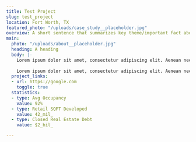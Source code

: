 ```yaml
---
title: Test Project
slug: test_project
location: Fort Worth, TX
featured_photo: "/uploads/case_study__placeholder.jpg"
overview: A short sentence that summarizes key theme/important fact about the project whathwhat. a;gjkag aflkjhag algjhag algh
main:
  photo: "/uploads/about__placeholder.jpg"
  heading: A heading
  body: |-
    Lorem ipsum dolor sit amet, consectetur adipiscing elit. Aenean nec purus vel lorem lacinia feugiat. Aenean enim quam, tincidunt congue sapien eu, efficitur porta mauris. Cras ac mauris arcu. Pellentesque imperdiet condimentum hendrerit. Nullam pretium pulvinar ligula non porttitor. Vestibulum vel tortor vel purus malesuada iaculis. Phasellus at facilisis elit. Curabitur id est ac lacus molestie ullamcorper. Ut finibus est non odio lacinia pretium. Proin ut porta tellus, at pretium ante. Praesent vitae quam ipsum. Quisque rhoncus malesuada arcu, sit amet blandit nisi scelerisque sit amet.
    
    Lorem ipsum dolor sit amet, consectetur adipiscing elit. Aenean nec purus vel lorem lacinia feugiat. Aenean enim quam, tincidunt congue sapien eu, efficitur porta mauris. Cras ac mauris arcu. Pellentesque imperdiet condimentum hendrerit. Nullam pretium pulvinar ligula non porttitor. Vestibulum vel tortor vel purus malesuada iaculis. Phasellus at facilisis elit. Curabitur id est ac lacus molestie ullamcorper. Ut finibus est non odio lacinia pretium. Proin ut porta tellus, at pretium ante. Praesent vitae quam ipsum. Quisque rhoncus malesuada arcu, sit amet blandit nisi scelerisque sit amet.
  project_links:
  - url: https://google.com
    toggle: true
  statistics:
  - type: Avg Occupancy
    value: 92%
  - type: Retail SQFT Developed
    value: 42_mil_
  - type: Closed Real Estate Debt
    value: $2_bil_

---
```

